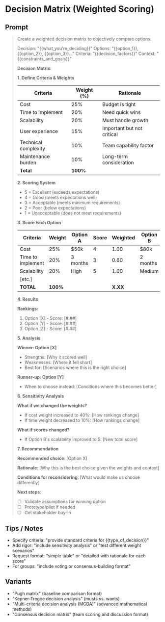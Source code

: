 # Decision Matrix (Weighted Scoring)

## Prompt
> Create a weighted decision matrix to objectively compare options.
>
> Decision: "{{what_you're_deciding}}"
> Options: "{{option_1}}, {{option_2}}, {{option_3}}..."
> Criteria: "{{decision_factors}}"
> Context: "{{constraints_and_goals}}"
>
> **Decision Matrix:**
>
> **1. Define Criteria & Weights**
>
> | Criteria | Weight (%) | Rationale |
> |----------|------------|-----------|
> | Cost | 25% | Budget is tight |
> | Time to implement | 20% | Need quick wins |
> | Scalability | 20% | Must handle growth |
> | User experience | 15% | Important but not critical |
> | Technical complexity | 10% | Team capability factor |
> | Maintenance burden | 10% | Long-term consideration |
> | **Total** | **100%** | |
>
> **2. Scoring System**
> - 5 = Excellent (exceeds expectations)
> - 4 = Good (meets expectations well)
> - 3 = Acceptable (meets minimum requirements)
> - 2 = Poor (below expectations)
> - 1 = Unacceptable (does not meet requirements)
>
> **3. Score Each Option**
>
> | Criteria | Weight | Option A | Score | Weighted | Option B | Score | Weighted | Option C | Score | Weighted |
> |----------|--------|----------|-------|----------|----------|-------|----------|----------|-------|----------|
> | Cost | 25% | $50k | 4 | 1.00 | $80k | 2 | 0.50 | $65k | 3 | 0.75 |
> | Time to implement | 20% | 3 months | 3 | 0.60 | 2 months | 4 | 0.80 | 4 months | 2 | 0.40 |
> | Scalability | 20% | High | 5 | 1.00 | Medium | 3 | 0.60 | High | 4 | 0.80 |
> | [etc.] | | | | | | | | | | |
> | **TOTAL** | **100%** | | | **X.XX** | | | **Y.YY** | | | **Z.ZZ** |
>
> **4. Results**
>
> **Rankings:**
> 1. Option [X] - Score: [#.##]
> 2. Option [Y] - Score: [#.##]
> 3. Option [Z] - Score: [#.##]
>
> **5. Analysis**
>
> **Winner: Option [X]**
> - Strengths: [Why it scored well]
> - Weaknesses: [Where it fell short]
> - Best for: [Scenarios where this is the right choice]
>
> **Runner-up: Option [Y]**
> - When to choose instead: [Conditions where this becomes better]
>
> **6. Sensitivity Analysis**
>
> **What if we changed the weights?**
> - If cost weight increased to 40%: [How rankings change]
> - If time weight decreased to 10%: [How rankings change]
>
> **What if scores changed?**
> - If Option B's scalability improved to 5: [New total score]
>
> **7. Recommendation**
>
> **Recommended choice**: [Option X]
>
> **Rationale**: [Why this is the best choice given the weights and context]
>
> **Conditions for reconsidering**: [What would make us choose differently]
>
> **Next steps**:
> - [ ] Validate assumptions for winning option
> - [ ] Prototype/pilot if needed
> - [ ] Get stakeholder buy-in

## Tips / Notes
- Specify criteria: "provide standard criteria for {{type_of_decision}}"
- Add rigor: "include sensitivity analysis" or "test different weight scenarios"
- Request format: "simple table" or "detailed with rationale for each score"
- For groups: "include voting or consensus-building format"

## Variants
- "Pugh matrix" (baseline comparison format)
- "Kepner-Tregoe decision analysis" (musts vs. wants)
- "Multi-criteria decision analysis (MCDA)" (advanced mathematical methods)
- "Consensus decision matrix" (team scoring and discussion format)
